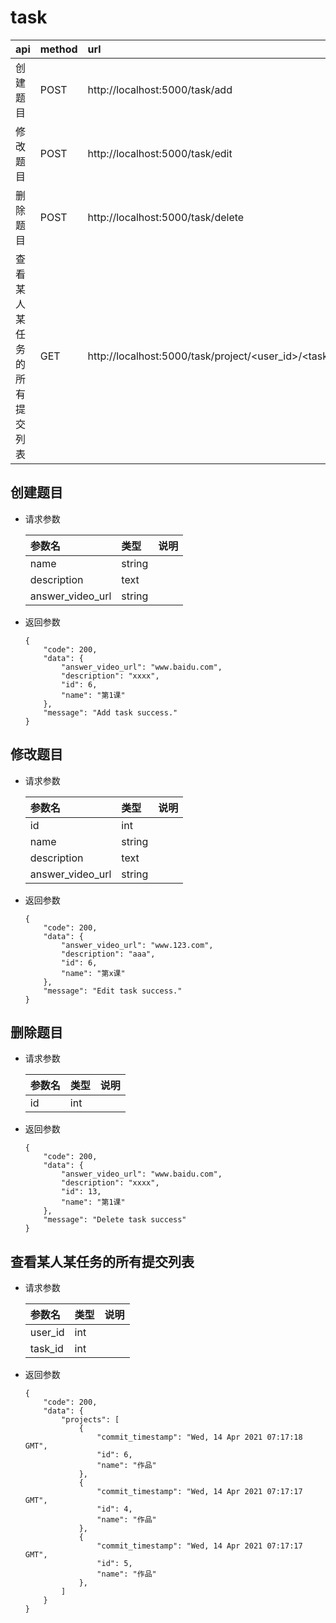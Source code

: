 # task

| api | method| url |
| :-----| :---- | :---- |
| 创建题目 | POST | http://localhost:5000/task/add
| 修改题目 | POST | http://localhost:5000/task/edit
| 删除题目 | POST | http://localhost:5000/task/delete
| 查看某人某任务的所有提交列表| GET| http://localhost:5000/task/project/<user_id>/<task_id>

## 创建题目
- 请求参数
    
    | 参数名 | 类型| 说明 |
    | :-----| :---- | :---- |
    | name | string | 
    | description | text| 
    | answer_video_url | string | 

- 返回参数
    ```
    {
        "code": 200,
        "data": {
            "answer_video_url": "www.baidu.com",
            "description": "xxxx",
            "id": 6,
            "name": "第1课"
        },
        "message": "Add task success."
    }
    ```

## 修改题目
- 请求参数
    
    | 参数名 | 类型| 说明 |
    | :-----| :---- | :---- |
    | id | int | 
    | name | string |
    | description | text| 
    | answer_video_url | string | 

- 返回参数

    ```
    {
        "code": 200,
        "data": {
            "answer_video_url": "www.123.com",
            "description": "aaa",
            "id": 6,
            "name": "第x课"
        },
        "message": "Edit task success."
    }
    ```
  

## 删除题目
- 请求参数
    
    | 参数名 | 类型| 说明 |
    | :-----| :---- | :---- |
    | id | int | 

- 返回参数
    ```
    {
        "code": 200,
        "data": {
            "answer_video_url": "www.baidu.com",
            "description": "xxxx",
            "id": 13,
            "name": "第1课"
        },
        "message": "Delete task success"
    }
    ```
  
## 查看某人某任务的所有提交列表
- 请求参数
    
    | 参数名 | 类型| 说明 |
    | :-----| :---- | :---- |
    | user_id | int | 
    | task_id | int |

- 返回参数
    ```
    {
        "code": 200,
        "data": {
            "projects": [
                {
                    "commit_timestamp": "Wed, 14 Apr 2021 07:17:18 GMT",
                    "id": 6,
                    "name": "作品"
                },
                {
                    "commit_timestamp": "Wed, 14 Apr 2021 07:17:17 GMT",
                    "id": 4,
                    "name": "作品"
                },
                {
                    "commit_timestamp": "Wed, 14 Apr 2021 07:17:17 GMT",
                    "id": 5,
                    "name": "作品"
                },
            ]
        }
    }
    ```